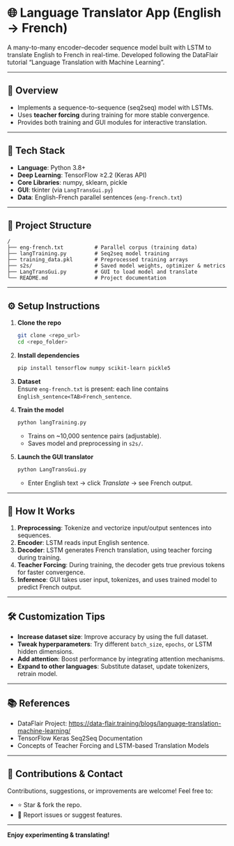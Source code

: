 # 🌐 Language Translator App (English → French)

A many-to-many encoder–decoder sequence model built with LSTM to translate English to French in real-time. Developed following the DataFlair tutorial “Language Translation with Machine Learning”.

---

## 🧠 Overview

- Implements a sequence-to-sequence (seq2seq) model with LSTMs.
- Uses **teacher forcing** during training for more stable convergence.
- Provides both training and GUI modules for interactive translation.

---

## 🚀 Tech Stack

- **Language**: Python 3.8+
- **Deep Learning**: TensorFlow ≥2.2 (Keras API)
- **Core Libraries**: numpy, sklearn, pickle
- **GUI**: tkinter (via `LangTransGui.py`)
- **Data**: English-French parallel sentences (`eng-french.txt`)

---

## 📂 Project Structure

```text
/
├── eng-french.txt          # Parallel corpus (training data)
├── langTraining.py         # Seq2seq model training
├── training_data.pkl       # Preprocessed training arrays
├── s2s/                    # Saved model weights, optimizer & metrics
├── LangTransGui.py         # GUI to load model and translate
└── README.md               # Project documentation
```

---

## ⚙️ Setup Instructions

1. **Clone the repo**  
   ```bash
   git clone <repo_url>
   cd <repo_folder>
   ```

2. **Install dependencies**  
   ```bash
   pip install tensorflow numpy scikit-learn pickle5
   ```

3. **Dataset**  
   Ensure `eng-french.txt` is present: each line contains `English_sentence<TAB>French_sentence`.

4. **Train the model**  
   ```bash
   python langTraining.py
   ```
   - Trains on ~10,000 sentence pairs (adjustable).
   - Saves model and preprocessing in `s2s/`.

5. **Launch the GUI translator**  
   ```bash
   python LangTransGui.py
   ```
   - Enter English text → click *Translate* → see French output.

---

## 🧩 How It Works

1. **Preprocessing**: Tokenize and vectorize input/output sentences into sequences.
2. **Encoder**: LSTM reads input English sentence.
3. **Decoder**: LSTM generates French translation, using teacher forcing during training.
4. **Teacher Forcing**: During training, the decoder gets true previous tokens for faster convergence.
5. **Inference**: GUI takes user input, tokenizes, and uses trained model to predict French output.

---

## 🛠️ Customization Tips

- **Increase dataset size**: Improve accuracy by using the full dataset.
- **Tweak hyperparameters**: Try different `batch_size`, `epochs`, or LSTM hidden dimensions.
- **Add attention**: Boost performance by integrating attention mechanisms.
- **Expand to other languages**: Substitute dataset, update tokenizers, retrain model.

---

## 📚 References

- DataFlair Project: https://data-flair.training/blogs/language-translation-machine-learning/
- TensorFlow Keras Seq2Seq Documentation
- Concepts of Teacher Forcing and LSTM-based Translation Models

---

## 🤝 Contributions & Contact

Contributions, suggestions, or improvements are welcome! Feel free to:
- ⭐ Star & fork the repo.
- 🐛 Report issues or suggest features.

---

**Enjoy experimenting & translating!**
